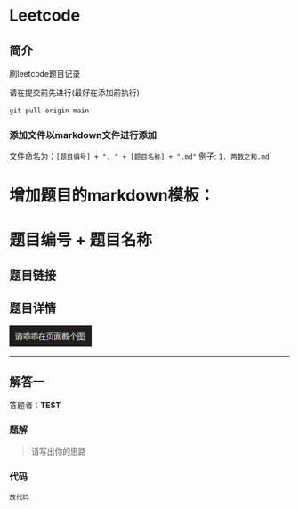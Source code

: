 # Leetcode
## 简介
刷leetcode题目记录


请在提交前先进行(最好在添加前执行)
```bash
git pull origin main
```

### 添加文件以markdown文件进行添加
文件命名为：`[题目编号] + ". " + [题目名称] + ".md"`
例子: `1. 两数之和.md`
# 增加题目的markdown模板： 

# 题目编号 + 题目名称 
## 题目链接  
[](题目链接)
## 题目详情
![](Code/Img/temp.png)

***
## 解答一
答题者：**TEST**
### 题解
> 请写出你的思路
### 代码
``` （用什么语言）
放代码
```